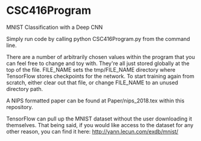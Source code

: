 # CSC416Program
MNIST Classification with a Deep CNN

Simply run code by calling
	python CSC416Program.py
from the command line.

There are a number of arbitrarily chosen values within the program that you can feel free to change and toy with. They're all just stored globally at the top of the file. FILE\_NAME sets the tmp/FILE\_NAME directory where TensorFlow stores checkpoints for the network. To start training again from scratch, either clear out that file, or change FILE\_NAME to an unused directory path.

A NIPS formatted paper can be found at Paper/nips_2018.tex within this repository.

TensorFlow can pull up the MNIST dataset without the user downloading it themselves. That being said, if you would like access to the dataset for any other reason, you can find it here: 
	http://yann.lecun.com/exdb/mnist/
